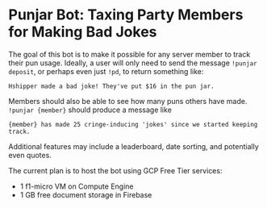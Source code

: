 # Punjar Bot: Taxing Party Members for Making Bad Jokes

The goal of this bot is to make it possible for any server member to track their pun usage. Ideally, a user will only need to send the message `!punjar deposit`, or perhaps even just `!pd`, to return something like:
```
Hshipper made a bad joke! They've put $16 in the pun jar.
```
Members should also be able to see how many puns others have made. `!punjar {member}` should produce a message like
```
{member} has made 25 cringe-inducing 'jokes' since we started keeping track.
```

Additional features may include a leaderboard, date sorting, and potentially even quotes.

The current plan is to host the bot using GCP Free Tier services:
- 1 f1-micro VM on Compute Engine
- 1 GB free document storage in Firebase
